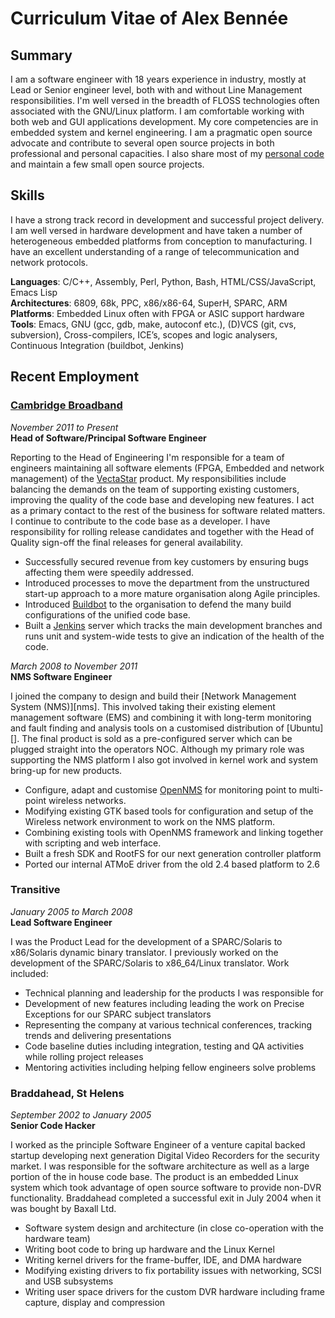 # Curriculum Vitae of Alex Bennée

## Summary

I am a software engineer with 18 years experience in industry, mostly at Lead or Senior engineer level, both with and without Line Management responsibilities.
I'm well versed in the breadth of FLOSS technologies often associated with the GNU/Linux platform.
I am comfortable working with both web and GUI applications development.
My core competencies are in embedded system and kernel engineering.
I am a pragmatic open source advocate and contribute to several open source projects in both professional and personal capacities. 
I also share most of my [personal code][github] and maintain a few small open source projects.

   [github]: http://github.com/stsquad "My github repositories"

## Skills

I have a strong track record in development and successful project delivery.
I am well versed in hardware development and have taken a number of heterogeneous embedded platforms from conception to manufacturing.
I have an excellent understanding of a range of telecommunication and network protocols.

**Languages**: C/C++, Assembly, Perl, Python, Bash, HTML/CSS/JavaScript, Emacs Lisp  
**Architectures**: 6809, 68k, PPC, x86/x86-64, SuperH, SPARC, ARM  
**Platforms**: Embedded Linux often with FPGA or ASIC support hardware  
**Tools**: Emacs, GNU (gcc, gdb, make, autoconf etc.), (D)VCS (git, cvs, subversion), Cross-compilers, ICE’s, scopes and logic analysers, Continuous Integration (buildbot, Jenkins)  

## Recent Employment

### [Cambridge Broadband][cbnl]  
*November 2011 to Present*  
**Head of Software/Principal Software Engineer**  

Reporting to the Head of Engineering I'm responsible for a team of engineers maintaining all software elements (FPGA, Embedded and network management) of the [VectaStar][] product.
My responsibilities include balancing the demands on the team of supporting existing customers, improving the quality of the code base and developing new features.
I act as a primary contact to the rest of the business for software related matters.
I continue to contribute to the code base as a developer.
I have responsibility for rolling release candidates and together with the Head of Quality sign-off the final releases for general availability.

* Successfully secured revenue from key customers by ensuring bugs affecting them were speedily addressed. 
* Introduced processes to move the department from the unstructured start-up approach to a more mature organisation along Agile principles.
* Introduced [Buildbot][] to the organisation to defend the many build configurations of the unified code base.
* Built a [Jenkins][] server which tracks the main development branches and runs unit and system-wide tests to give an indication of the health of the code.

*March 2008 to November 2011*  
**NMS Software Engineer**

I joined the company to design and build their [Network Management System (NMS)][nms].
This involved taking their existing element management software (EMS) and combining it with long-term monitoring and fault finding and analysis tools on a customised distribution of [Ubuntu][].
The final product is sold as a pre-configured server which can be plugged straight into the operators NOC. Although my primary role was supporting the NMS platform I also got involved in kernel work and system bring-up for new products.

* Configure, adapt and customise [OpenNMS][onms] for monitoring point to multi-point wireless networks.
* Modifying existing GTK based tools for configuration and setup of the Wireless network environment to work on the NMS platform.
* Combining existing tools with OpenNMS framework and linking together with scripting and web interface.
* Built a fresh SDK and RootFS for our next generation controller platform
* Ported our internal ATMoE driver from the old 2.4 based platform to 2.6

[cbnl]: http://www.cbnl.com "Cambridge Broadband Networks Ltd Homepage"
[VectaStar]: http://cbnl.com/overview "Overview of the VectaStar product"
[Buildbot]: http://trac.buildbot.net/ "Buildbot, a continuous integration build system"
[Jenkins]: http://jenkins-ci.org/ "Jenkins, a continuous build and test system" 
[onms]: http://opennms.org "OpenNMS, an open source network management system"


### Transitive
*January 2005 to March 2008*  
**Lead Software Engineer**

I was the Product Lead for the development of a SPARC/Solaris to x86/Solaris dynamic binary translator. 
I previously worked on the development of the SPARC/Solaris to x86_64/Linux translator.
Work included:

* Technical planning and leadership for the products I was responsible for
* Development of new features including leading the work on Precise Exceptions for our SPARC subject translators
* Representing the company at various technical conferences, tracking trends and delivering presentations
* Code baseline duties including integration, testing and QA activities while rolling project releases
* Mentoring activities including helping fellow engineers solve problems

### Braddahead, St Helens
*September 2002 to January 2005*  
**Senior Code Hacker**

I worked as the principle Software Engineer of a venture capital backed startup developing next generation Digital Video Recorders for the security market. I was responsible for the software architecture as well as a large portion of the in house code base. The product is an embedded Linux system which took advantage of open source software to provide non-DVR functionality. Braddahead completed a successful exit in July 2004 when it was bought by Baxall Ltd.

* Software system design and architecture (in close co-operation with the hardware team)
* Writing boot code to bring up hardware and the Linux Kernel
* Writing kernel drivers for the frame-buffer, IDE, and DMA hardware
* Modifying existing drivers to fix portability issues with networking, SCSI and USB subsystems
* Writing user space drivers for the custom DVR hardware including frame capture, display and compression


